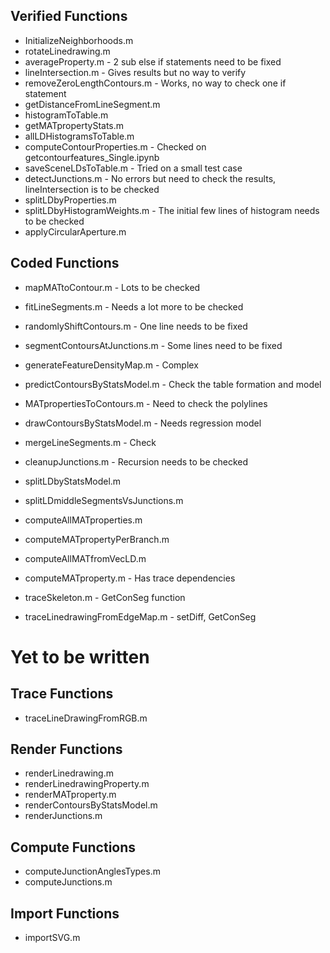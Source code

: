## Verified Functions
- InitializeNeighborhoods.m
- rotateLinedrawing.m
- averageProperty.m - 2 sub else if statements need to be fixed
- lineIntersection.m - Gives results but no way to verify
- removeZeroLengthContours.m - Works, no way to check one if statement
- getDistanceFromLineSegment.m
- histogramToTable.m
- getMATpropertyStats.m
- allLDHistogramsToTable.m
- computeContourProperties.m - Checked on getcontourfeatures_Single.ipynb
- saveSceneLDsToTable.m - Tried on a small test case
- detectJunctions.m - No errors but need to check the results, lineIntersection is to be checked
- splitLDbyProperties.m
- splitLDbyHistogramWeights.m - The initial few lines of histogram needs to be checked
- applyCircularAperture.m 

## Coded Functions
- mapMATtoContour.m - Lots to be checked
- fitLineSegments.m - Needs a lot more to be checked   
- randomlyShiftContours.m - One line needs to be fixed

- segmentContoursAtJunctions.m     - Some lines need to be fixed
- generateFeatureDensityMap.m  - Complex
- predictContoursByStatsModel.m  - Check the table formation and model
- MATpropertiesToContours.m - Need to check the polylines
- drawContoursByStatsModel.m - Needs regression model
- mergeLineSegments.m - Check
- cleanupJunctions.m - Recursion needs to be checked

- splitLDbyStatsModel.m
- splitLDmiddleSegmentsVsJunctions.m

- computeAllMATproperties.m
- computeMATpropertyPerBranch.m
- computeAllMATfromVecLD.m
- computeMATproperty.m - Has trace dependencies

- traceSkeleton.m - GetConSeg function
- traceLinedrawingFromEdgeMap.m - setDiff, GetConSeg


# Yet to be written


## Trace Functions
- traceLineDrawingFromRGB.m


## Render Functions
- renderLinedrawing.m        
- renderLinedrawingProperty.m        
- renderMATproperty.m
- renderContoursByStatsModel.m
- renderJunctions.m

## Compute Functions
- computeJunctionAnglesTypes.m
- computeJunctions.m

## Import Functions
- importSVG.m

          
